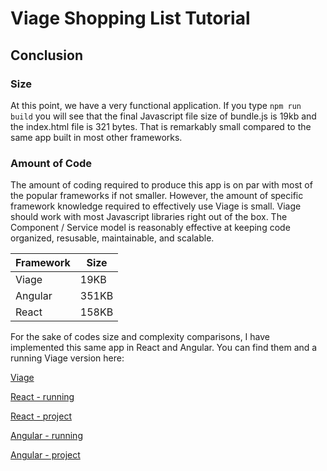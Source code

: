 # Viage Shopping List Tutorial

## Conclusion

### Size
At this point, we have a very functional application. If you type ```npm run build``` you will see that the final Javascript file size of bundle.js is 19kb and the index.html file is 321 bytes. That is remarkably small compared to the same app built in most other frameworks.

### Amount of Code
The amount of coding required to produce this app is on par with most of the popular frameworks if not smaller. However, the amount of specific framework knowledge required to effectively use Viage is small. Viage should work with most Javascript libraries right out of the box. The Component / Service model is reasonably effective at keeping code organized, resusable, maintainable, and scalable.


| Framework | Size          |
|-----------|---------------|
| Viage     | 19KB          |
| Angular   | 351KB         |
| React     | 158KB         |


For the sake of codes size and complexity comparisons, I have implemented this same app in React and Angular. You can find them and a running Viage version here:

[Viage](https://schlotg.github.io/shopping-list.html#home)

[React - running](https://schlotg.github.io/react-shopping-list/index)

[React - project](https://github.com/schlotg/react-shopping-list)

[Angular - running](https://schlotg.github.io/angular-shopping-list/home)

[Angular - project](https://github.com/schlotg/angular-shopping-list)
